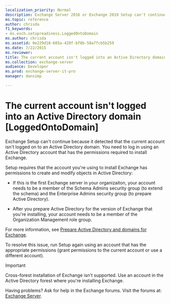 ```yaml
---
localization_priority: Normal
description: Exchange Server 2016 or Exchange 2019 Setup can't continue because your account isn't logged on to Active Directory.
ms.topic: reference
author: chrisda
f1_keywords:
- ms.exch.setupreadiness.LoggedOntoDomain
ms.author: chrisda
ms.assetid: 0e229d10-605a-420f-bf8b-58a7fcb5b259
ms.date: 7/22/2015
ms.reviewer: 
title: The current account isn't logged into an Active Directory domain [LoggedOntoDomain]
ms.collection: exchange-server
audience: Developer
ms.prod: exchange-server-it-pro
manager: dansimp

---
```


# The current account isn't logged into an Active Directory domain [LoggedOntoDomain]

Exchange Setup can't continue because it detected that the current account isn't logged on to an Active Directory domain. You need to log in using an Active Directory account that has the permissions required to install Exchange.

Setup requires that the account you're using to install Exchange has permissions to create and modify objects in Active Directory:

- If this is the first Exchange server in your organizaiton, your account needs to be a member of the Schema Admins security group (to extend the schema) and the Enterprise Admins security group (to prepare Active Directory).

- After you prepare Active Directory for the version of Exchange that you're installing, your account needs to be a member of the Organization Management role group.

For more information, see [Prepare Active Directory and domains for Exchange](../prepare-ad-and-domains.md).

To resolve this issue, run Setup again using an account that has the appropriate permissions (grant permissions to the current account or use a different account).

> [!IMPORTANT]
> Cross-forest installation of Exchange isn't supported. Use an account in the Active Directory forest where you're installing Exchange.

Having problems? Ask for help in the Exchange forums. Visit the forums at: [Exchange Server](https://go.microsoft.com/fwlink/p/?linkId=60612).

